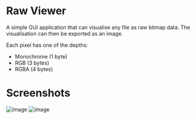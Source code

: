 # Raw Viewer
A simple GUI application that can visualise any file as raw bitmap data. The visualisation can then be exported as an image.

Each pixel has one of the depths:
* Monochrome (1 byte)
* RGB (3 bytes)
* RGBA (4 bytes)

# Screenshots
![image](https://github.com/cemti/raw-viewer/assets/145233484/e38a420a-640c-478a-bb50-c820c11203e5)
![image](https://github.com/cemti/raw-viewer/assets/145233484/a914200a-fb48-4535-bea9-adbf5588ee14)
